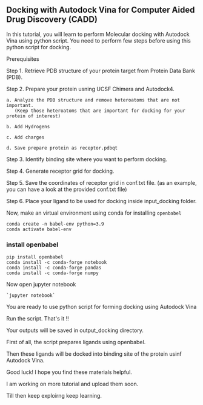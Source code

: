 ## Docking with Autodock Vina for Computer Aided Drug Discovery (CADD)

In this tutorial, you will learn to perform Molecular docking with Autodock Vina using python script.
You need to perform few steps before using this python script for docking.

Prerequisites

Step 1. Retrieve PDB structure of your protein target from Protein Data Bank (PDB).

Step 2. Prepare your protein usning UCSF Chimera and Autodock4.

	a. Analyze the PDB structure and remove heteroatoms that are not important.
	   (Keep those heteroatoms that are important for docking for your protein of interest)
	   
	b. Add Hydrogens
	
	c. Add charges
	
	d. Save prepare protein as receptor.pdbqt
	
Step 3. Identify binding site where you want to perform docking.

Step 4. Generate receptor grid for docking.

Step 5. Save the coordinates of receptor grid in conf.txt file. (as an example, you can have a look at the provided conf.txt file)

Step 6. Place your ligand to be used for docking inside input_docking folder.

Now, make an virtual environment using conda for installing `openbabel`

	conda create -n babel-env python=3.9
	conda activate babel-env

### install openbabel

	pip install openbabel
	conda install -c conda-forge notebook
	conda install -c conda-forge pandas
	conda install -c conda-forge numpy

Now open jupyter notebook

	`jupyter notebook`
	
You are ready to use python script for forming docking using Autodock Vina

Run the script. That's it !!

Your outputs will be saved in output_docking directory.

First of all, the script prepares ligands using openbabel.

Then these ligands will be docked into binding site of the protein usinf Autodock Vina.

Good luck! I hope you find these materials helpful.

I am working on more tutorial and upload them soon.

Till then keep exploirng keep learning.
